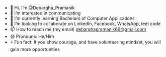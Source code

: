 - 👋 Hi, I’m @Debargha_Pramanik
- 👀 I’m interested in communicating
- 🌱 I’m currently learning Bachelors of Computer Applications 
- 💞️ I’m looking to collaborate on LinkedIn, Facebook, WhatsApp, leet code
- 📫 How to reach me (my email) debarghapramanik66@gmail.com
- 😄 Pronouns: He/Him
- ⚡ Fun fact: If you show courage, and have volunteering mindset, you will gain more opportunities 

<!---
YourKhandan/YourKhandan is a ✨ special ✨ repository because its `README.md` (this file) appears on your GitHub profile.
You can click the Preview link to take a look at your changes.
--->
